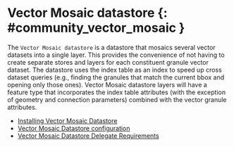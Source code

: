 # Vector Mosaic datastore {: #community_vector_mosaic }

The `Vector Mosaic datastore` is a datastore that mosaics several vector datasets into a single layer. This provides the convenience of not having to create separate stores and layers for each constituent granule vector dataset. The datastore uses the index table as an index to speed up cross dataset queries (e.g., finding the granules that match the current bbox and opening only those ones). Vector Mosaic datastore layers will have a feature type that incorporates the index table attributes (with the exception of geometry and connection parameters) combined with the vector granule attributes.

-   [Installing Vector Mosaic Datastore](installing.md)
-   [Vector Mosaic Datastore configuration](configuration.md)
-   [Vector Mosaic Datastore Delegate Requirements](delegate.md)
